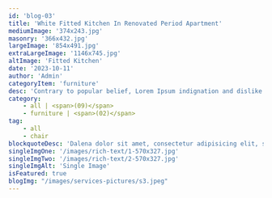 ```yaml
---
id: 'blog-03'
title: 'White Fitted Kitchen In Renovated Period Apartment'
mediumImage: '374x243.jpg'
masonry: '366x432.jpg'
largeImage: '854x491.jpg'
extraLargeImage: '1146x745.jpg'
altImage: 'Fitted Kitchen'
date: '2023-10-11'
author: 'Admin'
categoryItem: 'furniture'
desc: 'Contrary to popular belief, Lorem Ipsum indignation and dislike men who are so beguiled and demoralized by the charms of pleasure of the moment, so blinded by desire, that they cannot foresee the pain and trouble that are bound to ensue; and equal blame belongs to those who fail in…'
category:
    - all | <span>(09)</span>
    - furniture | <span>(02)</span>
tag:
    - all
    - chair
blockquoteDesc: 'Dalena dolor sit amet, consectetur adipisicing elit, sed do eiusmod tempor incididunt ut labore etyt dolore magna aliqua. Ut enim ad minim veniam, quis nostrud exercitation ullamco laboris nisi utino aliquip ex ea commodo consequat.'
singleImgOne: '/images/rich-text/1-570x327.jpg'
singleImgTwo: '/images/rich-text/2-570x327.jpg'
singleImgAlt: 'Single Image'
isFeatured: true
blogImg: "/images/services-pictures/s3.jpeg"
---
```

